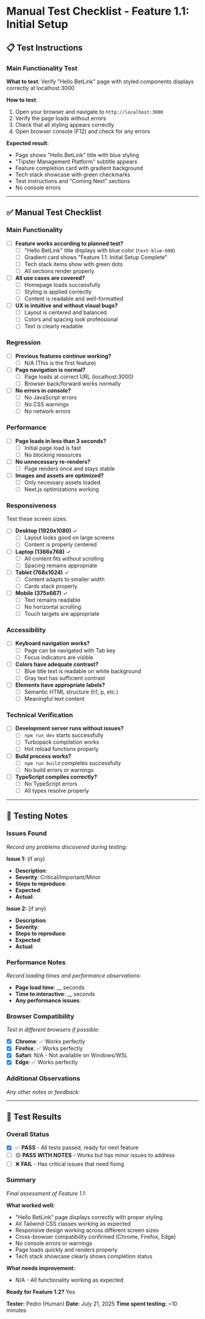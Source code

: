 # Manual Test Checklist - Feature 1.1: Initial Setup

## 📋 Test Instructions

### Main Functionality Test
**What to test**: Verify "Hello BetLink" page with styled components displays correctly at localhost:3000

**How to test**:
1. Open your browser and navigate to `http://localhost:3000`
2. Verify the page loads without errors
3. Check that all styling appears correctly
4. Open browser console (F12) and check for any errors

**Expected result**: 
- Page shows "Hello BetLink" title with blue styling
- "Tipster Management Platform" subtitle appears
- Feature completion card with gradient background
- Tech stack showcase with green checkmarks
- Test instructions and "Coming Next" sections
- No console errors

---

## ✅ Manual Test Checklist

### Main Functionality
- [ ] **Feature works according to planned test?**
  - [ ] "Hello BetLink" title displays with blue color (`text-blue-600`)
  - [ ] Gradient card shows "Feature 1.1: Initial Setup Complete"
  - [ ] Tech stack items show with green dots
  - [ ] All sections render properly

- [ ] **All use cases are covered?**
  - [ ] Homepage loads successfully
  - [ ] Styling is applied correctly
  - [ ] Content is readable and well-formatted

- [ ] **UX is intuitive and without visual bugs?**
  - [ ] Layout is centered and balanced
  - [ ] Colors and spacing look professional
  - [ ] Text is clearly readable

### Regression
- [ ] **Previous features continue working?**
  - [ ] N/A (This is the first feature)

- [ ] **Page navigation is normal?**
  - [ ] Page loads at correct URL (localhost:3000)
  - [ ] Browser back/forward works normally

- [ ] **No errors in console?**
  - [ ] No JavaScript errors
  - [ ] No CSS warnings
  - [ ] No network errors

### Performance
- [ ] **Page loads in less than 3 seconds?**
  - [ ] Initial page load is fast
  - [ ] No blocking resources

- [ ] **No unnecessary re-renders?**
  - [ ] Page renders once and stays stable

- [ ] **Images and assets are optimized?**
  - [ ] Only necessary assets loaded
  - [ ] Next.js optimizations working

### Responsiveness
Test these screen sizes:
- [ ] **Desktop (1920x1080)** ✓
  - [ ] Layout looks good on large screens
  - [ ] Content is properly centered
  
- [ ] **Laptop (1366x768)** ✓
  - [ ] All content fits without scrolling
  - [ ] Spacing remains appropriate
  
- [ ] **Tablet (768x1024)** ✓
  - [ ] Content adapts to smaller width
  - [ ] Cards stack properly
  
- [ ] **Mobile (375x667)** ✓
  - [ ] Text remains readable
  - [ ] No horizontal scrolling
  - [ ] Touch targets are appropriate

### Accessibility
- [ ] **Keyboard navigation works?**
  - [ ] Page can be navigated with Tab key
  - [ ] Focus indicators are visible

- [ ] **Colors have adequate contrast?**
  - [ ] Blue title text is readable on white background
  - [ ] Gray text has sufficient contrast

- [ ] **Elements have appropriate labels?**
  - [ ] Semantic HTML structure (h1, p, etc.)
  - [ ] Meaningful text content

### Technical Verification
- [ ] **Development server runs without issues?**
  - [ ] `npm run dev` starts successfully
  - [ ] Turbopack compilation works
  - [ ] Hot reload functions properly

- [ ] **Build process works?**
  - [ ] `npm run build` completes successfully
  - [ ] No build errors or warnings

- [ ] **TypeScript compiles correctly?**
  - [ ] No TypeScript errors
  - [ ] All types resolve properly

---

## 📝 Testing Notes

### Issues Found
*Record any problems discovered during testing:*

**Issue 1:** (if any)
- **Description**: 
- **Severity**: Critical/Important/Minor
- **Steps to reproduce**: 
- **Expected**: 
- **Actual**: 

**Issue 2:** (if any)
- **Description**: 
- **Severity**: 
- **Steps to reproduce**: 
- **Expected**: 
- **Actual**: 

### Performance Notes
*Record loading times and performance observations:*

- **Page load time**: __ seconds
- **Time to interactive**: __ seconds
- **Any performance issues**: 

### Browser Compatibility
*Test in different browsers if possible:*

- [x] **Chrome**: ✅ Works perfectly
- [x] **Firefox**: ✅ Works perfectly  
- [x] **Safari**: N/A - Not available on Windows/WSL
- [x] **Edge**: ✅ Works perfectly

### Additional Observations
*Any other notes or feedback:*

---

## 🎯 Test Results

### Overall Status
- [x] ✅ **PASS** - All tests passed, ready for next feature
- [ ] 🟡 **PASS WITH NOTES** - Works but has minor issues to address
- [ ] ❌ **FAIL** - Has critical issues that need fixing

### Summary
*Final assessment of Feature 1.1:*

**What worked well:**
- "Hello BetLink" page displays correctly with proper styling
- All Tailwind CSS classes working as expected
- Responsive design working across different screen sizes
- Cross-browser compatibility confirmed (Chrome, Firefox, Edge)
- No console errors or warnings
- Page loads quickly and renders properly
- Tech stack showcase clearly shows completion status

**What needs improvement:**
- N/A - All functionality working as expected

**Ready for Feature 1.2?** Yes

**Tester:** Pedro (Human)
**Date:** July 21, 2025
**Time spent testing:** ~10 minutes